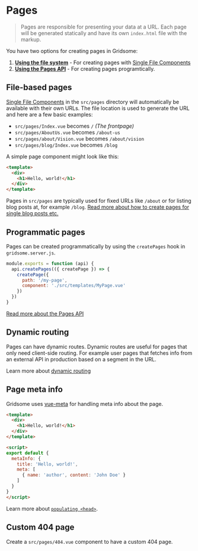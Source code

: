 # Pages

> Pages are responsible for presenting your data at a URL. Each page will be generated statically and have its own `index.html` file with the markup.

You have two options for creating pages in Gridsome:

1. **[Using the file system](#file-based-pages)** - For creating pages with [Single File Components](https://vuejs.org/v2/guide/single-file-components.html)
2. **[Using the Pages API](#programmatic-pages)** - For creating pages programtically.


## File-based pages

[Single File Components](https://vuejs.org/v2/guide/single-file-components.html) in the `src/pages` directory will automatically be available with their own URLs. The file location is used to generate the URL and here are a few basic examples:

- `src/pages/Index.vue` becomes `/` *(The frontpage)*
- `src/pages/AboutUs.vue` becomes `/about-us`
- `src/pages/about/Vision.vue` becomes `/about/vision`
- `src/pages/blog/Index.vue` becomes `/blog`

A simple page component might look like this:

```html
<template>
  <div>
    <h1>Hello, world!</h1>
  </div>
</template>
```

Pages in `src/pages` are typically used for fixed URLs like `/about` or for listing blog posts at, for example `/blog`. [Read more about how to create pages for single blog posts etc.](/docs/collections)

## Programmatic pages

Pages can be created programmatically by using the `createPages` hook in `gridsome.server.js`.

```js
module.exports = function (api) {
  api.createPages(({ createPage }) => {
    createPage({
      path: '/my-page',
      component: './src/templates/MyPage.vue'
    })
  })
}
```

[Read more about the Pages API](/docs/pages-api)

## Dynamic routing

Pages can have dynamic routes. Dynamic routes are useful for pages that only need client-side routing. For example user pages that fetches info from an external API in production based on a segment in the URL.

Learn more about [dynamic routing](/docs/dynamic-routing)

## Page meta info

Gridsome uses [vue-meta](https://vue-meta.nuxtjs.org/) for handling meta info about the page.

```html
<template>
  <div>
    <h1>Hello, world!</h1>
  </div>
</template>

<script>
export default {
  metaInfo: {
    title: 'Hello, world!',
    meta: [
      { name: 'author', content: 'John Doe' }
    ]
  }
}
</script>
```

Learn more about [`populating <head>`](/docs/head).

## Custom 404 page

Create a `src/pages/404.vue` component to have a custom 404 page.

